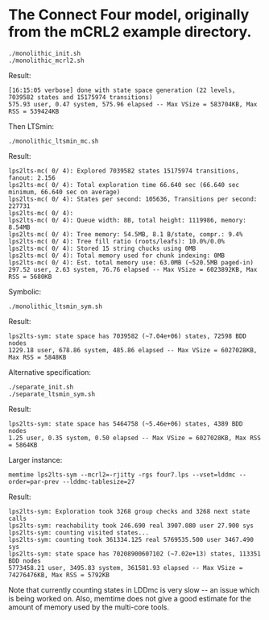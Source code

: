 The Connect Four model, originally from the mCRL2 example directory.
===

```
./monolithic_init.sh
./monolithic_mcrl2.sh
```
Result:
```
[16:15:05 verbose] done with state space generation (22 levels, 7039582 states and 15175974 transitions)
575.93 user, 0.47 system, 575.96 elapsed -- Max VSize = 583704KB, Max RSS = 539424KB
```
Then LTSmin:
```
./monolithic_ltsmin_mc.sh
```
Result:
```
lps2lts-mc( 0/ 4): Explored 7039582 states 15175974 transitions, fanout: 2.156
lps2lts-mc( 0/ 4): Total exploration time 66.640 sec (66.640 sec minimum, 66.640 sec on average)
lps2lts-mc( 0/ 4): States per second: 105636, Transitions per second: 227731
lps2lts-mc( 0/ 4):  
lps2lts-mc( 0/ 4): Queue width: 8B, total height: 1119986, memory: 8.54MB
lps2lts-mc( 0/ 4): Tree memory: 54.5MB, 8.1 B/state, compr.: 9.4%
lps2lts-mc( 0/ 4): Tree fill ratio (roots/leafs): 10.0%/0.0%
lps2lts-mc( 0/ 4): Stored 15 string chucks using 0MB
lps2lts-mc( 0/ 4): Total memory used for chunk indexing: 0MB
lps2lts-mc( 0/ 4): Est. total memory use: 63.0MB (~520.5MB paged-in)
297.52 user, 2.63 system, 76.76 elapsed -- Max VSize = 6023892KB, Max RSS = 5680KB
```
Symbolic:
```
./monolithic_ltsmin_sym.sh
```
Result:
```
lps2lts-sym: state space has 7039582 (~7.04e+06) states, 72598 BDD nodes
1229.18 user, 678.86 system, 485.86 elapsed -- Max VSize = 6027028KB, Max RSS = 5848KB
```

Alternative specification:
```
./separate_init.sh
./separate_ltsmin_sym.sh
```
Result:
```
lps2lts-sym: state space has 5464758 (~5.46e+06) states, 4389 BDD nodes
1.25 user, 0.35 system, 0.50 elapsed -- Max VSize = 6027028KB, Max RSS = 5864KB
```

Larger instance:
```
memtime lps2lts-sym --mcrl2=-rjitty -rgs four7.lps --vset=lddmc --order=par-prev --lddmc-tablesize=27
```
Result:
```
lps2lts-sym: Exploration took 3268 group checks and 3268 next state calls
lps2lts-sym: reachability took 246.690 real 3907.080 user 27.900 sys
lps2lts-sym: counting visited states...
lps2lts-sym: counting took 361334.125 real 5769535.500 user 3467.490 sys
lps2lts-sym: state space has 70208900607102 (~7.02e+13) states, 113351 BDD nodes
5773458.21 user, 3495.83 system, 361581.93 elapsed -- Max VSize = 74276476KB, Max RSS = 5792KB
```
Note that currently counting states in LDDmc is very slow -- an issue which is being worked on.
Also, memtime does not give a good estimate for the amount of memory used by the multi-core tools.
